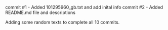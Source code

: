 commit #1 - Added 101295960_gb.txt and add inital info
commit #2 - Added README.md file and descriptions

Adding some random texts to complete all 10 commits.
